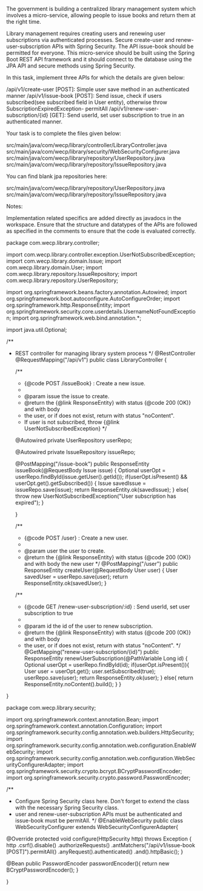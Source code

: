 The government is building a centralized library management system which involves a micro-service, allowing people to issue books and return them at the right time.
 
 
Library management requires creating users and renewing user subscriptions via authenticated processes. Secure create-user and renew-user-subscription APIs with Spring Security. The API issue-book should be permitted for everyone. This micro-service should be built using the Spring Boot REST API framework and it should connect to the database using the JPA API and secure methods using Spring Security.
 
 
In this task, implement three APIs for which the details are given below:
 
 
 
  /api/v1/create-user [POST]: Simple user save method in an authenticated manner
  /api/v1/issue-book [POST]: Send issue, check if users subscribed(see subscribed field in User entity), otherwise throw SubscriptionExpiredException- permitAll
/api/v1/renew-user-subscription/{id} [GET]: Send userId, set user subscription to true in an authenticated manner.
 
 
 
Your task is to complete the files given below:
 
 
src/main/java/com/wecp/library/controller/LibraryController.java
src/main/java/com/wecp/library/security/WebSecurityConfigurer.java
src/main/java/com/wecp/library/repository/UserRepository.java
src/main/java/com/wecp/library/repository/IssueRepository.java
 
 
 
You can find blank jpa repositories here:
 
 
src/main/java/com/wecp/library/repository/UserRepository.java
src/main/java/com/wecp/library/repository/IssueRepository.java
 
 
 
Notes:
 
 
Implementation related specifics are added directly as javadocs in the workspace.
Ensure that the structure and datatypes of the APIs are followed as specified in the comments to ensure that the code is evaluated correctly.
 
 
 
package com.wecp.library.controller;
 
import com.wecp.library.controller.exception.UserNotSubscribedException;
import com.wecp.library.domain.Issue;
import com.wecp.library.domain.User;
import com.wecp.library.repository.IssueRepository;
import com.wecp.library.repository.UserRepository;
 
import org.springframework.beans.factory.annotation.Autowired;
import org.springframework.boot.autoconfigure.AutoConfigureOrder;
import org.springframework.http.ResponseEntity;
import org.springframework.security.core.userdetails.UsernameNotFoundException;
import org.springframework.web.bind.annotation.*;
 
import java.util.Optional;
 
/**
* REST controller for managing library system process
*/
@RestController
@RequestMapping("/api/v1")
public class LibraryController {
 
    /**
     * {@code POST  /issueBook} : Create a new issue.
     *
     * @param issue the issue to create.
     * @return the {@link ResponseEntity} with status {@code 200 (OK)} and with body
     * the user, or if does not exist, return with status "noContent".
     * If user is not subscribed, throw {@link UserNotSubscribedException}
     */
 
    @Autowired
    private UserRepository userRepo;
 
    @Autowired
    private IssueRepository issueRepo;
 
    @PostMapping("/issue-book")
    public ResponseEntity<Issue> issueBook(@RequestBody Issue issue) {
        Optional<User> userOpt = userRepo.findById(issue.getUser().getId());
        if(userOpt.isPresent() && userOpt.get().getSubscribed())
        {
            Issue savedIssue = issueRepo.save(issue);
            return ResponseEntity.ok(savedIssue);
        }
        else{
            throw new UserNotSubscribedException("User subscription has expired");
        }

 
 
        
    }
 
    /**
     * {@code POST  /user} : Create a new user.
     *
     * @param user the user to create.
     * @return the {@link ResponseEntity} with status {@code 200 (OK)} and with body the new user
     */
    @PostMapping("/user")
    public ResponseEntity<User> createUser(@RequestBody User user) {
        User savedUser = userRepo.save(user);
        return ResponseEntity.ok(savedUser);
    }
 
    /**
     * {@code GET  /renew-user-subscription/:id} :  Send userId, set user subscription to true
     *
     * @param id the id of the user to renew subscription.
     * @return the {@link ResponseEntity} with status {@code 200 (OK)} and with body
     * the user, or if does not exist, return with status "noContent".
     */
    @GetMapping("renew-user-subscription/{id}")
    public ResponseEntity<User> renewUserSubscription(@PathVariable Long id) {
        Optional<User> userOpt = userRepo.findById(id);
        if(userOpt.isPresent()){
            User user = userOpt.get();
            user.setSubscribed(true);
            userRepo.save(user);
            return ResponseEntity.ok(user);
        }
        else{
            return ResponseEntity.noContent().build();
        }
    }

}
 
 
package com.wecp.library.security;
 
import org.springframework.context.annotation.Bean;
import org.springframework.context.annotation.Configuration;
import org.springframework.security.config.annotation.web.builders.HttpSecurity;
import org.springframework.security.config.annotation.web.configuration.EnableWebSecurity;
import org.springframework.security.config.annotation.web.configuration.WebSecurityConfigurerAdapter;
import org.springframework.security.crypto.bcrypt.BCryptPasswordEncoder;
import org.springframework.security.crypto.password.PasswordEncoder;
 
/**
* Configure Spring Security class here. Don't forget to extend the class with the necessary Spring Security class.
* user and renew-user-subscription APIs must be authenticated and issue-book must be permitAll.
*/
@EnableWebSecurity
public class WebSecurityConfigurer extends WebSecurityConfigurerAdapter{
 
@Override
protected void configure(HttpSecurity http) throws Exception
{
    http
    .csrf().disable()
    .authorizeRequests()
    .antMatchers("/api/v1/issue-book [POST]").permitAll()
    .anyRequest().authenticated()
    .and().httpBasic(); 
}
 
@Bean
public PasswordEncoder passwordEncoder(){
    return new BCryptPasswordEncoder();
}
 
}
